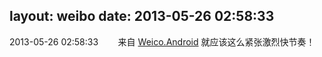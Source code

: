 layout: weibo
date: 2013-05-26 02:58:33
---
2013-05-26 02:58:33  &nbsp;&nbsp;&nbsp;&nbsp;&nbsp;&nbsp; 来自 <a href="http://app.weibo.com/t/feed/l4RWD" rel="nofollow">Weico.Android</a>
就应该这么紧张激烈快节奏！ ​​​
